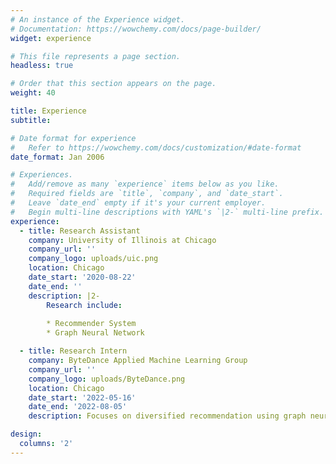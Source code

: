 ```yaml
---
# An instance of the Experience widget.
# Documentation: https://wowchemy.com/docs/page-builder/
widget: experience

# This file represents a page section.
headless: true

# Order that this section appears on the page.
weight: 40

title: Experience
subtitle:

# Date format for experience
#   Refer to https://wowchemy.com/docs/customization/#date-format
date_format: Jan 2006

# Experiences.
#   Add/remove as many `experience` items below as you like.
#   Required fields are `title`, `company`, and `date_start`.
#   Leave `date_end` empty if it's your current employer.
#   Begin multi-line descriptions with YAML's `|2-` multi-line prefix.
experience:
  - title: Research Assistant
    company: University of Illinois at Chicago
    company_url: ''
    company_logo: uploads/uic.png
    location: Chicago
    date_start: '2020-08-22'
    date_end: ''
    description: |2-
        Research include:
        
        * Recommender System
        * Graph Neural Network

  - title: Research Intern
    company: ByteDance Applied Machine Learning Group
    company_url: ''
    company_logo: uploads/ByteDance.png
    location: Chicago
    date_start: '2022-05-16'
    date_end: '2022-08-05'
    description: Focuses on diversified recommendation using graph neural network and submodular function. 

design:
  columns: '2'
---
```

